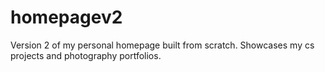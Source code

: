 # homepagev2

Version 2 of my personal homepage built from scratch. Showcases my cs projects and photography portfolios.
